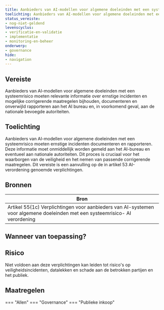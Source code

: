 ```yaml
---
title: Aanbieders van AI-modellen voor algemene doeleinden met een systeemrisico houden relevante informatie over ernstige incidenten bij
toelichting: Aanbieders van AI-modellen voor algemene doeleinden met een systeemrisico moeten relevante informatie over ernstige incidenten en mogelijke corrigerende maatregelen bijhouden, documenteren en onverwijld rapporteren aan het AI bureau en, in voorkomend geval, aan de nationale bevoegde autoriteiten.
status_vereiste:
- nog-niet-geldend
levenscyclus:
- verificatie-en-validatie
- implementatie
- monitoring-en-beheer
onderwerp:
- governance
hide:
- navigation
---
```


<!-- tags -->
## Vereiste

Aanbieders van AI-modellen voor algemene doeleinden met een systeemrisico moeten relevante informatie over ernstige incidenten en mogelijke corrigerende maatregelen bijhouden, documenteren en onverwijld rapporteren aan het AI bureau en, in voorkomend geval, aan de nationale bevoegde autoriteiten.

## Toelichting

Aanbieders van AI-modellen voor algemene doeleinden met een systeemrisico moeten ernstige incidenten documenteren en rapporteren.
Deze informatie moet onmiddellijk worden gemeld aan het AI-bureau en eventueel aan nationale autoriteiten.
Dit proces is cruciaal voor het waarborgen van de veiligheid en het nemen van passende corrigerende maatregelen.
Dit vereiste is een aanvulling op de in artikel 53 AI-verordening genoemde verplichtingen.


## Bronnen

| Bron                        |
|-----------------------------|
|Artikel 55(1c) Verplichtingen voor aanbieders van AI-systemen voor algemene doeleinden met een systeemrisico- AI verordening|

## Wanneer van toepassing?


## Risico

Niet voldoen aan deze verplichtingen kan leiden tot risico's op veiligheidsincidenten, datalekken en schade aan de betrokken partijen en het publiek.


## Maatregelen

=== "Allen"
	<!-- list_maatregelen vereiste/ai_modellen_algemene_doeleinden_syteemrisico_informatie_ernstige_incidenten -->
=== "Governance"
	<!-- list_maatregelen vereiste/ai_modellen_algemene_doeleinden_syteemrisico_informatie_ernstige_incidenten onderwerp/governance -->
=== "Publieke inkoop"
	<!-- list_maatregelen vereiste/ai_modellen_algemene_doeleinden_syteemrisico_informatie_ernstige_incidenten onderwerp/publieke-inkoop -->
